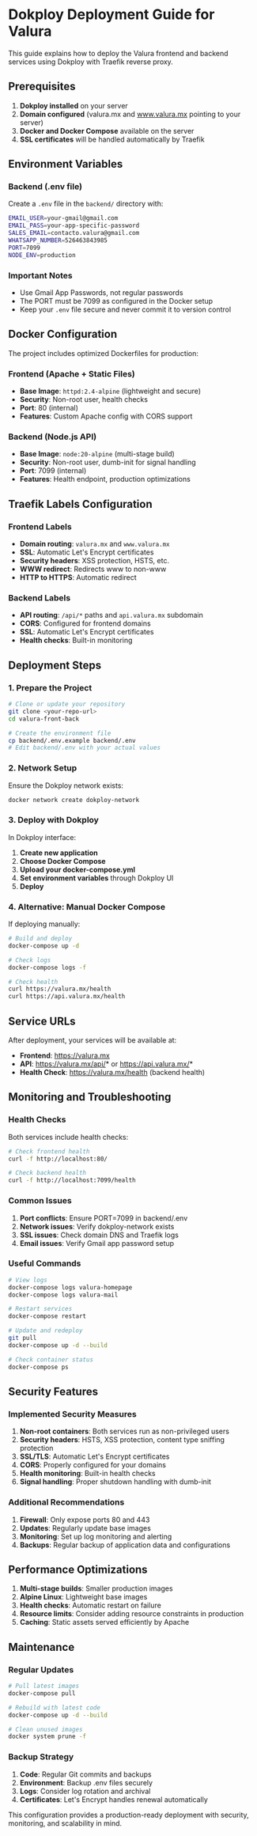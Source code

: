 # Dokploy Deployment Guide for Valura

This guide explains how to deploy the Valura frontend and backend services using Dokploy with Traefik reverse proxy.

## Prerequisites

1. **Dokploy installed** on your server
2. **Domain configured** (valura.mx and www.valura.mx pointing to your server)
3. **Docker and Docker Compose** available on the server
4. **SSL certificates** will be handled automatically by Traefik

## Environment Variables

### Backend (.env file)
Create a `.env` file in the `backend/` directory with:

```bash
EMAIL_USER=your-gmail@gmail.com
EMAIL_PASS=your-app-specific-password
SALES_EMAIL=contacto.valura@gmail.com
WHATSAPP_NUMBER=526463843985
PORT=7099
NODE_ENV=production
```

### Important Notes

- Use Gmail App Passwords, not regular passwords
- The PORT must be 7099 as configured in the Docker setup
- Keep your `.env` file secure and never commit it to version control

## Docker Configuration

The project includes optimized Dockerfiles for production:

### Frontend (Apache + Static Files)
- **Base Image**: `httpd:2.4-alpine` (lightweight and secure)
- **Security**: Non-root user, health checks
- **Port**: 80 (internal)
- **Features**: Custom Apache config with CORS support

### Backend (Node.js API)
- **Base Image**: `node:20-alpine` (multi-stage build)
- **Security**: Non-root user, dumb-init for signal handling
- **Port**: 7099 (internal)
- **Features**: Health endpoint, production optimizations

## Traefik Labels Configuration

### Frontend Labels
- **Domain routing**: `valura.mx` and `www.valura.mx`
- **SSL**: Automatic Let's Encrypt certificates
- **Security headers**: XSS protection, HSTS, etc.
- **WWW redirect**: Redirects www to non-www
- **HTTP to HTTPS**: Automatic redirect

### Backend Labels
- **API routing**: `/api/*` paths and `api.valura.mx` subdomain
- **CORS**: Configured for frontend domains
- **SSL**: Automatic Let's Encrypt certificates
- **Health checks**: Built-in monitoring

## Deployment Steps

### 1. Prepare the Project

```bash
# Clone or update your repository
git clone <your-repo-url>
cd valura-front-back

# Create the environment file
cp backend/.env.example backend/.env
# Edit backend/.env with your actual values
```

### 2. Network Setup

Ensure the Dokploy network exists:

```bash
docker network create dokploy-network
```

### 3. Deploy with Dokploy

In Dokploy interface:

1. **Create new application**
2. **Choose Docker Compose**
3. **Upload your docker-compose.yml**
4. **Set environment variables** through Dokploy UI
5. **Deploy**

### 4. Alternative: Manual Docker Compose

If deploying manually:

```bash
# Build and deploy
docker-compose up -d

# Check logs
docker-compose logs -f

# Check health
curl https://valura.mx/health
curl https://api.valura.mx/health
```

## Service URLs

After deployment, your services will be available at:

- **Frontend**: https://valura.mx
- **API**: https://valura.mx/api/* or https://api.valura.mx/*
- **Health Check**: https://valura.mx/health (backend health)

## Monitoring and Troubleshooting

### Health Checks

Both services include health checks:

```bash
# Check frontend health
curl -f http://localhost:80/

# Check backend health  
curl -f http://localhost:7099/health
```

### Common Issues

1. **Port conflicts**: Ensure PORT=7099 in backend/.env
2. **Network issues**: Verify dokploy-network exists
3. **SSL issues**: Check domain DNS and Traefik logs
4. **Email issues**: Verify Gmail app password setup

### Useful Commands

```bash
# View logs
docker-compose logs valura-homepage
docker-compose logs valura-mail

# Restart services
docker-compose restart

# Update and redeploy
git pull
docker-compose up -d --build

# Check container status
docker-compose ps
```

## Security Features

### Implemented Security Measures

1. **Non-root containers**: Both services run as non-privileged users
2. **Security headers**: HSTS, XSS protection, content type sniffing protection
3. **SSL/TLS**: Automatic Let's Encrypt certificates
4. **CORS**: Properly configured for your domains
5. **Health monitoring**: Built-in health checks
6. **Signal handling**: Proper shutdown handling with dumb-init

### Additional Recommendations

1. **Firewall**: Only expose ports 80 and 443
2. **Updates**: Regularly update base images
3. **Monitoring**: Set up log monitoring and alerting
4. **Backups**: Regular backup of application data and configurations

## Performance Optimizations

1. **Multi-stage builds**: Smaller production images
2. **Alpine Linux**: Lightweight base images  
3. **Health checks**: Automatic restart on failure
4. **Resource limits**: Consider adding resource constraints in production
5. **Caching**: Static assets served efficiently by Apache

## Maintenance

### Regular Updates

```bash
# Pull latest images
docker-compose pull

# Rebuild with latest code
docker-compose up -d --build

# Clean unused images
docker system prune -f
```

### Backup Strategy

1. **Code**: Regular Git commits and backups
2. **Environment**: Backup .env files securely
3. **Logs**: Consider log rotation and archival
4. **Certificates**: Let's Encrypt handles renewal automatically

This configuration provides a production-ready deployment with security, monitoring, and scalability in mind.